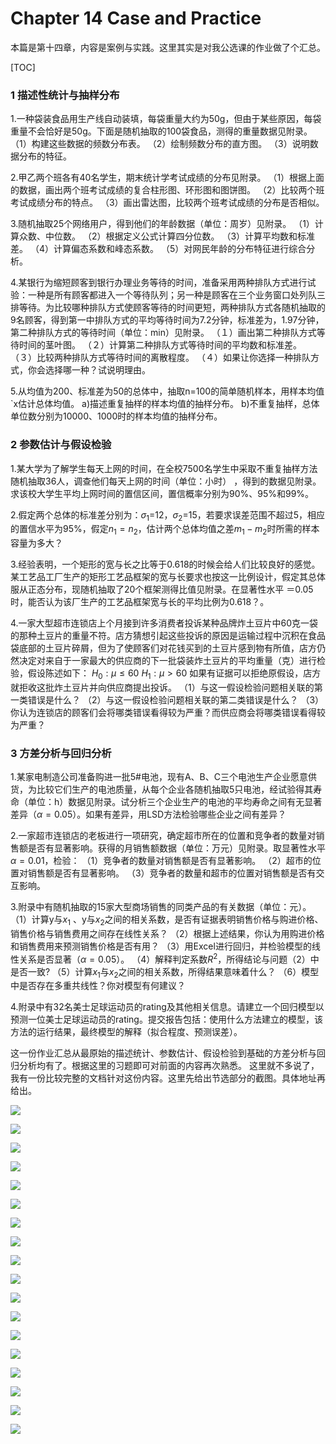 ﻿# Chapter 14 Case and Practice
本篇是第十四章，内容是案例与实践。这里其实是对我公选课的作业做了个汇总。

[TOC]
### 1 描述性统计与抽样分布
1.一种袋装食品用生产线自动装填，每袋重量大约为50g，但由于某些原因，每袋重量不会恰好是50g。下面是随机抽取的100袋食品，测得的重量数据见附录。
（1）构建这些数据的频数分布表。
（2）绘制频数分布的直方图。
（3）说明数据分布的特征。

2.甲乙两个班各有40名学生，期末统计学考试成绩的分布见附录。
（1）根据上面的数据，画出两个班考试成绩的复合柱形图、环形图和图饼图。
（2）比较两个班考试成绩分布的特点。
（3）画出雷达图，比较两个班考试成绩的分布是否相似。

3.随机抽取25个网络用户，得到他们的年龄数据（单位：周岁）见附录。
（1）计算众数、中位数。
（2）根据定义公式计算四分位数。
（3）计算平均数和标准差。
（4）计算偏态系数和峰态系数。
（5）对网民年龄的分布特征进行综合分析。

4.某银行为缩短顾客到银行办理业务等待的时间，准备采用两种排队方式进行试验：一种是所有顾客都进入一个等待队列；另一种是顾客在三个业务窗口处列队三排等待。为比较哪种排队方式使顾客等待的时间更短，两种排队方式各随机抽取的9名顾客，得到第一中排队方式的平均等待时间为7.2分钟，标准差为，1.97分钟，第二种排队方式的等待时间（单位：min）见附录。
（１）画出第二种排队方式等待时间的茎叶图。
（２）计算第二种排队方式等待时间的平均数和标准差。
（３）比较两种排队方式等待时间的离散程度。
（４）如果让你选择一种排队方式，你会选择哪一种？试说明理由。

5.从均值为200、标准差为50的总体中，抽取n=100的简单随机样本，用样本均值`x估计总体均值。 
a)描述重复抽样的样本均值的抽样分布。 
b)不重复抽样，总体单位数分别为10000、1000时的样本均值的抽样分布。 


### 2 参数估计与假设检验
1.某大学为了解学生每天上网的时间，在全校7500名学生中采取不重复抽样方法随机抽取36人，调查他们每天上网的时间（单位：小时） ，得到的数据见附录。求该校大学生平均上网时间的置信区间，置信概率分别为90%、95%和99%。


2.假定两个总体的标准差分别为：$\sigma_1$=12，$\sigma_2$=15，若要求误差范围不超过5，相应的置信水平为95%，假定$n_1=n_2$，估计两个总体均值之差$m_1-m_2$时所需的样本容量为多大？ 


3.经验表明，一个矩形的宽与长之比等于0.618的时候会给人们比较良好的感觉。某工艺品工厂生产的矩形工艺品框架的宽与长要求也按这一比例设计，假定其总体服从正态分布，现随机抽取了20个框架测得比值见附录。在显著性水平 ＝0.05时，能否认为该厂生产的工艺品框架宽与长的平均比例为0.618？。


4.一家大型超市连锁店上个月接到许多消费者投诉某种品牌炸土豆片中60克一袋的那种土豆片的重量不符。店方猜想引起这些投诉的原因是运输过程中沉积在食品袋底部的土豆片碎屑，但为了使顾客们对花钱买到的土豆片感到物有所值，店方仍然决定对来自于一家最大的供应商的下一批袋装炸土豆片的平均重量（克）进行检验，假设陈述如下： 
                $H_0: \mu\le 60$      $H_1:\mu>60$
如果有证据可以拒绝原假设，店方就拒收这批炸土豆片并向供应商提出投诉。
（1）与这一假设检验问题相关联的第一类错误是什么？
（2）与这一假设检验问题相关联的第二类错误是什么？
（3）你认为连锁店的顾客们会将哪类错误看得较为严重？而供应商会将哪类错误看得较为严重？


### 3 方差分析与回归分析
1.某家电制造公司准备购进一批5#电池，现有A、B、C三个电池生产企业愿意供货，为比较它们生产的电池质量，从每个企业各随机抽取5只电池，经试验得其寿命（单位：h）数据见附录。试分析三个企业生产的电池的平均寿命之间有无显著差异（$\alpha=0.05$）。如果有差异，用LSD方法检验哪些企业之间有差异？


2.一家超市连锁店的老板进行一项研究，确定超市所在的位置和竞争者的数量对销售额是否有显著影响。获得的月销售额数据（单位：万元）见附录。取显著性水平$\alpha=0.01$，检验：
（1）竞争者的数量对销售额是否有显著影响。
（2）超市的位置对销售额是否有显著影响。
（3）竞争者的数量和超市的位置对销售额是否有交互影响。


3.附录中有随机抽取的15家大型商场销售的同类产品的有关数据（单位：元）。
（1）计算y与$x_1$ 、y与$x_2$之间的相关系数，是否有证据表明销售价格与购进价格、销售价格与销售费用之间存在线性关系？
（2）根据上述结果，你认为用购进价格和销售费用来预测销售价格是否有用？
（3）用Excel进行回归，并检验模型的线性关系是否显著（$\alpha=0.05$）。
（4）解释判定系数$R^2$，所得结论与问题（2）中是否一致?
（5）计算$x_1$与$x_2$之间的相关系数，所得结果意味着什么？
（6）模型中是否存在多重共线性？你对模型有何建议？


4.附录中有32名美士足球运动员的rating及其他相关信息。请建立一个回归模型以预测一位美士足球运动员的rating。提交报告包括：使用什么方法建立的模型，该方法的运行结果，最终模型的解释（拟合程度、预测误差）。

这一份作业汇总从最原始的描述统计、参数估计、假设检验到基础的方差分析与回归分析均有了。根据这里的习题即可对前面的内容再次熟悉。
这里就不多说了，我有一份比较完整的文档针对这份内容。这里先给出节选部分的截图。具体地址再给出。

![](http://blog.gisersqdai.top/QQ%E6%88%AA%E5%9B%BE20171008212350.jpg)

![](http://blog.gisersqdai.top/QQ%E6%88%AA%E5%9B%BE20171008212403.jpg)

![](http://blog.gisersqdai.top/QQ%E6%88%AA%E5%9B%BE20171008212410.jpg)

![](http://blog.gisersqdai.top/QQ%E6%88%AA%E5%9B%BE20171008212420.jpg)

![](http://blog.gisersqdai.top/QQ%E6%88%AA%E5%9B%BE20171008212433.jpg)

![](http://blog.gisersqdai.top/QQ%E6%88%AA%E5%9B%BE20171008212442.jpg)

![](http://blog.gisersqdai.top/QQ%E6%88%AA%E5%9B%BE20171008212459.jpg)

![](http://blog.gisersqdai.top/QQ%E6%88%AA%E5%9B%BE20171008212511.jpg)

![](http://blog.gisersqdai.top/QQ%E6%88%AA%E5%9B%BE20171008212519.jpg)

![](http://blog.gisersqdai.top/QQ%E6%88%AA%E5%9B%BE20171008212528.jpg)

![](http://blog.gisersqdai.top/QQ%E6%88%AA%E5%9B%BE20171008212538.jpg)

![](http://blog.gisersqdai.top/QQ%E6%88%AA%E5%9B%BE20171008212545.jpg)

![](http://blog.gisersqdai.top/QQ%E6%88%AA%E5%9B%BE20171008212552.jpg)

![](http://blog.gisersqdai.top/QQ%E6%88%AA%E5%9B%BE20171008212558.jpg)

![](http://blog.gisersqdai.top/QQ%E6%88%AA%E5%9B%BE20171008212607.jpg)

![](http://blog.gisersqdai.top/QQ%E6%88%AA%E5%9B%BE20171008212612.jpg)

![](http://blog.gisersqdai.top/QQ%E6%88%AA%E5%9B%BE20171008212620.jpg)

![](http://blog.gisersqdai.top/QQ%E6%88%AA%E5%9B%BE20171008212629.jpg)